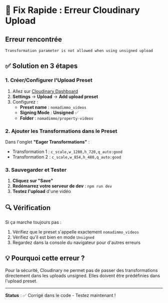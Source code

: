 # 🚨 Fix Rapide : Erreur Cloudinary Upload

## Erreur rencontrée
```
Transformation parameter is not allowed when using unsigned upload
```

## ✅ Solution en 3 étapes

### 1. Créer/Configurer l'Upload Preset
1. Allez sur [Cloudinary Dashboard](https://console.cloudinary.com)
2. **Settings** → **Upload** → **Add upload preset**
3. Configurez :
   - **Preset name** : `nomadimmo_videos`
   - **Signing Mode** : **Unsigned** ✅
   - **Folder** : `nomadimmo/property-videos`

### 2. Ajouter les Transformations dans le Preset
Dans l'onglet **"Eager Transformations"** :
- Transformation 1 : `c_scale,w_1280,h_720,q_auto:good`
- Transformation 2 : `c_scale,w_854,h_480,q_auto:good`

### 3. Sauvegarder et Tester
1. **Cliquez sur "Save"**
2. **Redémarrez votre serveur de dev** : `npm run dev`
3. **Testez l'upload** d'une vidéo

## 🔍 Vérification
Si ça marche toujours pas :
1. Vérifiez que le preset s'appelle exactement `nomadimmo_videos`
2. Vérifiez qu'il est bien en mode `Unsigned`
3. Regardez dans la console du navigateur pour d'autres erreurs

## 💡 Pourquoi cette erreur ?
Pour la sécurité, Cloudinary ne permet pas de passer des transformations directement dans les uploads unsigned. Elles doivent être prédéfinies dans l'upload preset.

---

**Status** : ✅ Corrigé dans le code - Testez maintenant !